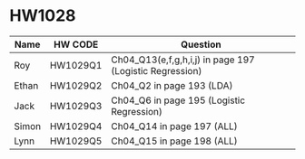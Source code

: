 
# HW1028

| Name  | HW CODE  | Question                                            |
|-------|----------|-----------------------------------------------------|
| Roy   | HW1029Q1 | Ch04_Q13(e,f,g,h,i,j) in page 197 (Logistic Regression) |
| Ethan | HW1029Q2 | Ch04_Q2 in page 193 (LDA)                           |
| Jack  | HW1029Q3 | Ch04_Q6 in page 195 (Logistic Regression)           |
| Simon | HW1029Q4 | Ch04_Q14 in page 197 (ALL)                          |
| Lynn  | HW1029Q5 | Ch04_Q15 in page 198 (ALL)                          |
